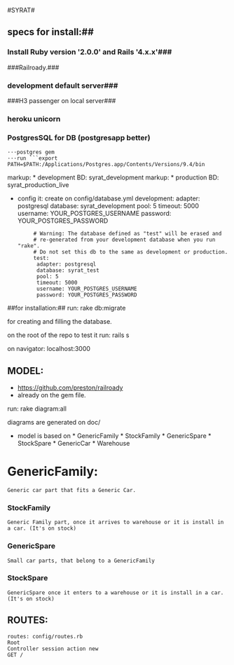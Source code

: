 
#SYRAT#

## specs for install:##

### Install Ruby version '2.0.0' and Rails '4.x.x'###

###Railroady.###

### development default server###
###H3 passenger on local server###
### heroku unicorn ###
### PostgresSQL for DB (postgresapp better) ###
	···postgres gem
	···run ```export PATH=$PATH:/Applications/Postgres.app/Contents/Versions/9.4/bin



markup: * development BD: syrat_development
markup: * production BD: syrat_production_live
 * config it:
 			create on config/database.yml
 			development:
			 adapter: postgresql
			 database: syrat_development
			 pool: 5
			 timeout: 5000
			 username: YOUR_POSTGRES_USERNAME
			 password: YOUR_POSTGRES_PASSWORD

			# Warning: The database defined as "test" will be erased and
			# re-generated from your development database when you run "rake".
			# Do not set this db to the same as development or production.
			test:
			 adapter: postgresql
			 database: syrat_test
			 pool: 5
			 timeout: 5000
			 username: YOUR_POSTGRES_USERNAME
			 password: YOUR_POSTGRES_PASSWORD


##for installation:##
run: rake db:migrate

for creating and filling the database.

on the root of the repo to test it
run: rails s 

on navigator:
localhost:3000


## MODEL: ##

* https://github.com/preston/railroady
* already on the gem file.

run: rake diagram:all

diagrams are generated on doc/

* model is based on 
		* GenericFamily
		* StockFamily
		* GenericSpare
		* StockSpare
		* GenericCar
		* Warehouse

# GenericFamily:
	Generic car part that fits a Generic Car.

### StockFamily ###
	Generic Family part, once it arrives to warehouse or it is install in a car. (It's on stock)

### GenericSpare ###
	Small car parts, that belong to a GenericFamily

### StockSpare ###
	GenericSpare once it enters to a warehouse or it is install in a car. (It's on stock)


## ROUTES: ##
	
	routes: config/routes.rb
	Root 
	Controller session action new
	GET / 












